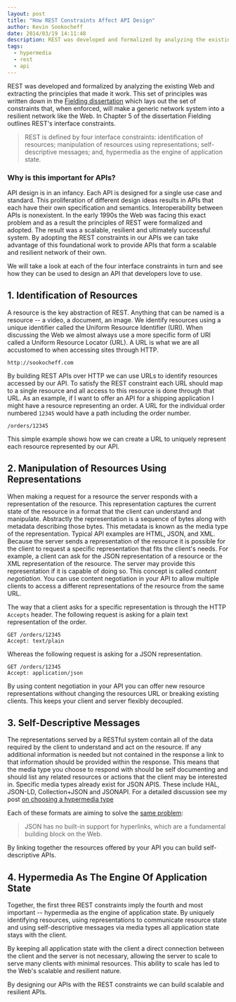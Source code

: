 ```yaml
---
layout: post
title: "How REST Constraints Affect API Design"
author: Kevin Sookocheff
date: 2014/03/19 14:11:48
description: REST was developed and formalized by analyzing the existing Web and extracting the principles that made it work. This set of principles was written down in the [Fielding dissertation](https://www.ics.uci.edu/~fielding/pubs/dissertation/rest_arch_style.htm) which lays out the set of constraints that, when enforced, will make a generic network system into a resilient network like the Web. This post examines why REST is important for modern APIs.
tags: 
  - hypermedia
  - rest
  - api
---
```


REST was developed and formalized by analyzing the existing Web and extracting
the principles that made it work. This set of principles was written down in the
[Fielding dissertation](https://www.ics.uci.edu/~fielding/pubs/dissertation/rest_arch_style.htm)
which lays out the set of constraints that, when enforced, will make a generic
network system into a resilient network like the Web. In Chapter 5 of the
dissertation Fielding outlines REST's interface constraints.

> REST is defined by four interface constraints: identification of resources;
> manipulation of resources using representations; self-descriptive messages;
> and, hypermedia as the engine of application state. 

### Why is this important for APIs?

API design is in an infancy. Each API is designed for a single use case and
standard. This proliferation of different design ideas results in APIs that each
have their own specification and semantics. Interoperability between APIs is
nonexistent. In the early 1990s the Web was facing this exact problem and as a
result the principles of REST were formalized and adopted. The result was a
scalable, resilient and ultimately successful system. By adopting the REST
constraints in our APIs we can take advantage of this foundational work to
provide APIs that form a scalable and resilient network of their own.

We will take a look at each of the four interface constraints in turn and see
how they can be used to design an API that developers love to use. 

## 1. Identification of Resources

A resource is the key abstraction of REST. Anything that can be named is a
resource -- a video, a document, an image. We identify resources using a
unique identifier called the Uniform Resource Identifier (URI). When discussing
the Web we almost always use a more specific form of URI called a Uniform
Resource Locator (URL). A URL is what we are all accustomed to when accessing
sites through HTTP.

```
http://sookocheff.com
```

By building REST APIs over HTTP we can use URLs to identify resources accessed
by our API. To satisfy the REST constraint each URL should map to a single
resource and all access to this resource is done through that URL. As an
example, if I want to offer an API for a shipping application I might have a
resource representing an order. A URL for the individual order numbered `12345`
would have a path including the order number.

```
/orders/12345
```

This simple example shows how we can create a URL to uniquely represent each
resource represented by our API.

## 2. Manipulation of Resources Using Representations

When making a request for a resource the server responds with a representation
of the resource. This representation captures the current state of the resource
in a format that the client can understand and manipulate. Abstractly the
representation is a sequence of bytes along with metadata describing those
bytes. This metadata is known as the media type of the representation. Typical
API examples are HTML, JSON, and XML. Because the server sends a representation
of the resource it is possible for the client to request a specific
representation that fits the client's needs. For example, a client can ask for
the JSON representation of a resource or the XML representation of the resource.
The server may provide this representation if it is capable of doing so. This
concept is called *content negotiation*. You can use content negotiation in your
API to allow multiple clients to access a different representations of the
resource from the same URL. 

The way that a client asks for a specific representation is through the HTTP
`Accepts` header. The following request is asking for a plain text
representation of the order.

```
GET /orders/12345
Accept: text/plain
```

Whereas the following request is asking for a JSON representation.

```
GET /orders/12345
Accept: application/json
```

By using content negotiation in your API you can offer new resource
representations without changing the resources URL or breaking existing clients.
This keeps your client and server flexibly decoupled.

## 3. Self-Descriptive Messages

The representations served by a RESTful system contain all of the data required
by the client to understand and act on the resource. If any additional
information is needed but not contained in the response a link to that
information should be provided within the response. This means that the media
type you choose to respond with should be self documenting and should list any
related resources or actions that the client may be interested in. Specific
media types already exist for JSON APIS. These include HAL, JSON-LD,
Collection+JSON and JSONAPI. For a detailed discussion see my post [on
choosing a hypermedia
type](http://sookocheff.com/posts/2014-03-11-on-choosing-a-hypermedia-format/)

Each of these formats are aiming to solve the [same
problem](https://www.w3.org/TR/json-ld/#basic-concepts):

> JSON has no built-in support for hyperlinks, which are a fundamental building
> block on the Web. 

By linking together the resources offered by your API you can build
self-descriptive APIs.

## 4. Hypermedia As The Engine Of Application State

Together, the first three REST constraints imply the fourth and most important --
hypermedia as the engine of application state. By uniquely identifying
resources, using representations to communicate resource state and using
self-descriptive messages via media types all application state stays with the
client. 

By keeping all application state with the client a direct connection between the
client and the server is not necessary, allowing the server to scale to serve
many clients with minimal resources. This ability to scale has led to the Web's
scalable and resilient nature. 

By designing our APIs with the REST constraints we can build scalable and
resilient APIs.
